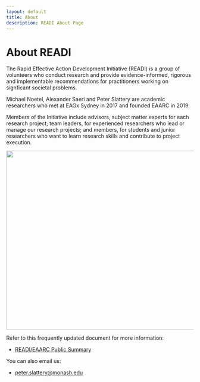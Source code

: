 ```yaml
---
layout: default
title: About
description: READI About Page
---
```


# About READI

The Rapid Effective Action Development Initiative (READI) is a group of volunteers who conduct research and provide evidence-informed, rigorous and implementable recommendations for practitioners working on signficant societal problems.

Michael Noetel, Alexander Saeri and Peter Slattery are academic researchers who met at EAGx Sydney in 2017 and founded EAARC in 2019. 

Members of the Initiative include advisors, subject matter experts for each research project; team leaders, for experienced researchers who lead or manage our research projects; and members, for students and junior researchers who want to learn research skills and contribute to project execution.

<p align="center">
<img src="https://drive.google.com/uc?export=view&id=143qp6oWDNR7s_u8xUVQJ4khAsE6VpDrg" height="480" width="700">
</p>
Refer to this frequently updated document for more information:

 - [READI/EAARC Public Summary](https://docs.google.com/document/d/1VSPoy2Ps7NQqFgERjKUXH-8tiEHNTuVZ-L6MY6YWpyk/edit?usp=sharing)
 
 You can also email us:
 
 - [peter.slattery@monash.edu](peter.slattery@monash.edu)
